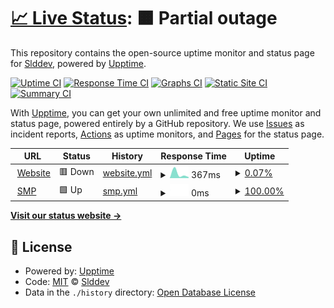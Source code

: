 # [📈 Live Status](https://demo.upptime.js.org): <!--live status--> **🟧 Partial outage**

This repository contains the open-source uptime monitor and status page for [Slddev](https://sappy.ga), powered by [Upptime](https://github.com/upptime/upptime).

[![Uptime CI](https://github.com/Slddev/status-sapmc/workflows/Uptime%20CI/badge.svg)](https://github.com/Slddev/status-sapmc/actions?query=workflow%3A%22Uptime+CI%22)
[![Response Time CI](https://github.com/Slddev/status-sapmc/workflows/Response%20Time%20CI/badge.svg)](https://github.com/Slddev/status-sapmc/actions?query=workflow%3A%22Response+Time+CI%22)
[![Graphs CI](https://github.com/Slddev/status-sapmc/workflows/Graphs%20CI/badge.svg)](https://github.com/Slddev/status-sapmc/actions?query=workflow%3A%22Graphs+CI%22)
[![Static Site CI](https://github.com/Slddev/status-sapmc/workflows/Static%20Site%20CI/badge.svg)](https://github.com/Slddev/status-sapmc/actions?query=workflow%3A%22Static+Site+CI%22)
[![Summary CI](https://github.com/Slddev/status-sapmc/workflows/Summary%20CI/badge.svg)](https://github.com/Slddev/status-sapmc/actions?query=workflow%3A%22Summary+CI%22)

With [Upptime](https://upptime.js.org), you can get your own unlimited and free uptime monitor and status page, powered entirely by a GitHub repository. We use [Issues](https://github.com/Slddev/status-sapmc/issues) as incident reports, [Actions](https://github.com/Slddev/status-sapmc/actions) as uptime monitors, and [Pages](https://demo.upptime.js.org) for the status page.

<!--start: status pages-->
<!-- This summary is generated by Upptime (https://github.com/upptime/upptime) -->
<!-- Do not edit this manually, your changes will be overwritten -->
<!-- prettier-ignore -->
| URL | Status | History | Response Time | Uptime |
| --- | ------ | ------- | ------------- | ------ |
| <img alt="" src="https://favicons.githubusercontent.com/www.sapmc.ga" height="13"> [Website](https://www.sapmc.ga) | 🟥 Down | [website.yml](https://github.com/Slddev/status-sapmc/commits/HEAD/history/website.yml) | <details><summary><img alt="Response time graph" src="./graphs/website/response-time-week.png" height="20"> 367ms</summary><br><a href="https://uptime.sapmc.ga/history/website"><img alt="Response time 367" src="https://img.shields.io/endpoint?url=https%3A%2F%2Fraw.githubusercontent.com%2FSlddev%2Fstatus-sapmc%2FHEAD%2Fapi%2Fwebsite%2Fresponse-time.json"></a><br><a href="https://uptime.sapmc.ga/history/website"><img alt="24-hour response time 367" src="https://img.shields.io/endpoint?url=https%3A%2F%2Fraw.githubusercontent.com%2FSlddev%2Fstatus-sapmc%2FHEAD%2Fapi%2Fwebsite%2Fresponse-time-day.json"></a><br><a href="https://uptime.sapmc.ga/history/website"><img alt="7-day response time 367" src="https://img.shields.io/endpoint?url=https%3A%2F%2Fraw.githubusercontent.com%2FSlddev%2Fstatus-sapmc%2FHEAD%2Fapi%2Fwebsite%2Fresponse-time-week.json"></a><br><a href="https://uptime.sapmc.ga/history/website"><img alt="30-day response time 367" src="https://img.shields.io/endpoint?url=https%3A%2F%2Fraw.githubusercontent.com%2FSlddev%2Fstatus-sapmc%2FHEAD%2Fapi%2Fwebsite%2Fresponse-time-month.json"></a><br><a href="https://uptime.sapmc.ga/history/website"><img alt="1-year response time 367" src="https://img.shields.io/endpoint?url=https%3A%2F%2Fraw.githubusercontent.com%2FSlddev%2Fstatus-sapmc%2FHEAD%2Fapi%2Fwebsite%2Fresponse-time-year.json"></a></details> | <details><summary><a href="https://uptime.sapmc.ga/history/website">0.07%</a></summary><a href="https://uptime.sapmc.ga/history/website"><img alt="All-time uptime 0.07%" src="https://img.shields.io/endpoint?url=https%3A%2F%2Fraw.githubusercontent.com%2FSlddev%2Fstatus-sapmc%2FHEAD%2Fapi%2Fwebsite%2Fuptime.json"></a><br><a href="https://uptime.sapmc.ga/history/website"><img alt="24-hour uptime 0.07%" src="https://img.shields.io/endpoint?url=https%3A%2F%2Fraw.githubusercontent.com%2FSlddev%2Fstatus-sapmc%2FHEAD%2Fapi%2Fwebsite%2Fuptime-day.json"></a><br><a href="https://uptime.sapmc.ga/history/website"><img alt="7-day uptime 0.07%" src="https://img.shields.io/endpoint?url=https%3A%2F%2Fraw.githubusercontent.com%2FSlddev%2Fstatus-sapmc%2FHEAD%2Fapi%2Fwebsite%2Fuptime-week.json"></a><br><a href="https://uptime.sapmc.ga/history/website"><img alt="30-day uptime 0.07%" src="https://img.shields.io/endpoint?url=https%3A%2F%2Fraw.githubusercontent.com%2FSlddev%2Fstatus-sapmc%2FHEAD%2Fapi%2Fwebsite%2Fuptime-month.json"></a><br><a href="https://uptime.sapmc.ga/history/website"><img alt="1-year uptime 0.07%" src="https://img.shields.io/endpoint?url=https%3A%2F%2Fraw.githubusercontent.com%2FSlddev%2Fstatus-sapmc%2FHEAD%2Fapi%2Fwebsite%2Fuptime-year.json"></a></details>
| <img alt="" src="https://favicons.githubusercontent.com/null" height="13"> [SMP](smp.sapmc.ga) | 🟩 Up | [smp.yml](https://github.com/Slddev/status-sapmc/commits/HEAD/history/smp.yml) | <details><summary><img alt="Response time graph" src="./graphs/smp/response-time-week.png" height="20"> 0ms</summary><br><a href="https://uptime.sapmc.ga/history/smp"><img alt="Response time 0" src="https://img.shields.io/endpoint?url=https%3A%2F%2Fraw.githubusercontent.com%2FSlddev%2Fstatus-sapmc%2FHEAD%2Fapi%2Fsmp%2Fresponse-time.json"></a><br><a href="https://uptime.sapmc.ga/history/smp"><img alt="24-hour response time 0" src="https://img.shields.io/endpoint?url=https%3A%2F%2Fraw.githubusercontent.com%2FSlddev%2Fstatus-sapmc%2FHEAD%2Fapi%2Fsmp%2Fresponse-time-day.json"></a><br><a href="https://uptime.sapmc.ga/history/smp"><img alt="7-day response time 0" src="https://img.shields.io/endpoint?url=https%3A%2F%2Fraw.githubusercontent.com%2FSlddev%2Fstatus-sapmc%2FHEAD%2Fapi%2Fsmp%2Fresponse-time-week.json"></a><br><a href="https://uptime.sapmc.ga/history/smp"><img alt="30-day response time 0" src="https://img.shields.io/endpoint?url=https%3A%2F%2Fraw.githubusercontent.com%2FSlddev%2Fstatus-sapmc%2FHEAD%2Fapi%2Fsmp%2Fresponse-time-month.json"></a><br><a href="https://uptime.sapmc.ga/history/smp"><img alt="1-year response time 0" src="https://img.shields.io/endpoint?url=https%3A%2F%2Fraw.githubusercontent.com%2FSlddev%2Fstatus-sapmc%2FHEAD%2Fapi%2Fsmp%2Fresponse-time-year.json"></a></details> | <details><summary><a href="https://uptime.sapmc.ga/history/smp">100.00%</a></summary><a href="https://uptime.sapmc.ga/history/smp"><img alt="All-time uptime 100.00%" src="https://img.shields.io/endpoint?url=https%3A%2F%2Fraw.githubusercontent.com%2FSlddev%2Fstatus-sapmc%2FHEAD%2Fapi%2Fsmp%2Fuptime.json"></a><br><a href="https://uptime.sapmc.ga/history/smp"><img alt="24-hour uptime 100.00%" src="https://img.shields.io/endpoint?url=https%3A%2F%2Fraw.githubusercontent.com%2FSlddev%2Fstatus-sapmc%2FHEAD%2Fapi%2Fsmp%2Fuptime-day.json"></a><br><a href="https://uptime.sapmc.ga/history/smp"><img alt="7-day uptime 100.00%" src="https://img.shields.io/endpoint?url=https%3A%2F%2Fraw.githubusercontent.com%2FSlddev%2Fstatus-sapmc%2FHEAD%2Fapi%2Fsmp%2Fuptime-week.json"></a><br><a href="https://uptime.sapmc.ga/history/smp"><img alt="30-day uptime 100.00%" src="https://img.shields.io/endpoint?url=https%3A%2F%2Fraw.githubusercontent.com%2FSlddev%2Fstatus-sapmc%2FHEAD%2Fapi%2Fsmp%2Fuptime-month.json"></a><br><a href="https://uptime.sapmc.ga/history/smp"><img alt="1-year uptime 100.00%" src="https://img.shields.io/endpoint?url=https%3A%2F%2Fraw.githubusercontent.com%2FSlddev%2Fstatus-sapmc%2FHEAD%2Fapi%2Fsmp%2Fuptime-year.json"></a></details>

<!--end: status pages-->

[**Visit our status website →**](https://demo.upptime.js.org)

## 📄 License

- Powered by: [Upptime](https://github.com/upptime/upptime)
- Code: [MIT](./LICENSE) © [Slddev](https://sappy.ga)
- Data in the `./history` directory: [Open Database License](https://opendatacommons.org/licenses/odbl/1-0/)
